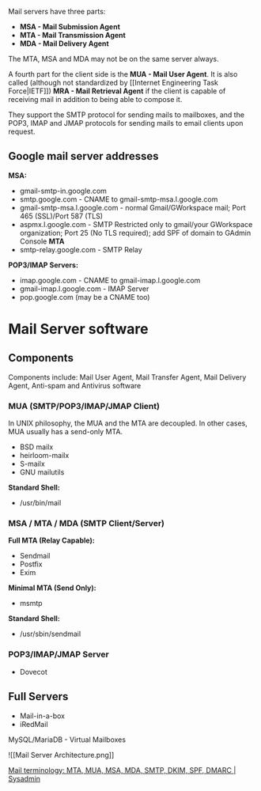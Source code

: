 Mail servers have three parts:

- **MSA - Mail Submission Agent**
- **MTA - Mail Transmission Agent**
- **MDA - Mail Delivery Agent**

The MTA, MSA and MDA may not be on the same server always.

A fourth part for the client side is the **MUA - Mail User Agent**. It is also called (although not standardized by [[Internet Engineering Task Force|IETF]]) **MRA - Mail Retrieval Agent** if the client is capable of receiving mail in addition to being able to compose it.

They support the SMTP protocol for sending mails to mailboxes, and the POP3, IMAP and JMAP protocols for sending mails to email clients upon request.
## Google mail server addresses
**MSA:**
* gmail-smtp-in.google.com
* smtp.google.com - CNAME to gmail-smtp-msa.l.google.com
* gmail-smtp-msa.l.google.com - normal Gmail/GWorkspace mail; Port 465 (SSL)/Port 587 (TLS)
* aspmx.l.google.com - SMTP Restricted only to gmail/your GWorkspace organization; Port 25 (No TLS required); add SPF of domain to GAdmin Console
**MTA**
* smtp-relay.google.com - SMTP Relay

**POP3/IMAP Servers:**
* imap.google.com - CNAME to gmail-imap.l.google.com
* gmail-imap.l.google.com - IMAP Server
* pop.google.com (may be a CNAME too)
# Mail Server software

## Components
Components include: Mail User Agent, Mail Transfer Agent, Mail Delivery Agent, Anti-spam and Antivirus software
### MUA (SMTP/POP3/IMAP/JMAP Client)
In UNIX philosophy, the MUA and the MTA are decoupled. In other cases, MUA usually has a send-only MTA.

- BSD mailx
- heirloom-mailx
- S-mailx
- GNU mailutils

**Standard Shell:**
- /usr/bin/mail
### MSA / MTA / MDA (SMTP Client/Server)
**Full MTA (Relay Capable):**
- Sendmail
- Postfix
- Exim

**Minimal MTA (Send Only):**
- msmtp

**Standard Shell:**
- /usr/sbin/sendmail
### POP3/IMAP/JMAP Server
- Dovecot
## Full Servers
- Mail-in-a-box
- iRedMail

MySQL/MariaDB - Virtual Mailboxes

![[Mail Server Architecture.png]]

[Mail terminology: MTA, MUA, MSA, MDA, SMTP, DKIM, SPF, DMARC | Sysadmin](https://afreshcloud.com/sysadmin/mail-terminology-mta-mua-msa-mda-smtp-dkim-spf-dmarc)